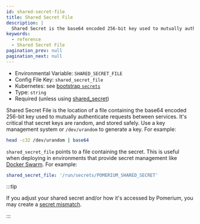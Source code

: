```yaml
---
id: shared-secret-file
title: Shared Secret File
description: |
  Shared Secret is the base64 encoded 256-bit key used to mutually authenticate requests between services.
keywords:
  - reference
  - Shared Secret File
pagination_prev: null
pagination_next: null
---
```


- Environmental Variable: `SHARED_SECRET_FILE`
- Config File Key: `shared_secret_file`
- Kubernetes: see [bootstrap `secrets`](/docs/kubernetes/reference#spec)
- Type: `string`
- Required (unless using [shared_secret])

Shared Secret File is the location of a file containing the base64 encoded 256-bit key used to mutually authenticate requests between services. It's critical that secret keys are random, and stored safely. Use a key management system or `/dev/urandom` to generate a key. For example:

```sh
head -c32 /dev/urandom | base64
```

`shared_secret_file` points to a file containing the secret. This is useful when deploying in environments that provide secret management like [Docker Swarm](https://docs.docker.com/engine/swarm/secrets/). For example:

```yaml
shared_secret_file: '/run/secrets/POMERIUM_SHARED_SECRET'
```

:::tip

If you adjust your shared secret and/or how it's accessed by Pomerium, you may create a [secret mismatch](/docs/internals/troubleshooting#redis-secret-mismatch).

:::

[shared_secret]: ./shared-secret
